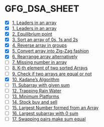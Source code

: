 # GFG_DSA_SHEET

- [x] [1. Leaders in an array](https://practice.geeksforgeeks.org/problems/leaders-in-an-array-1587115620/1)
- [x] [1. Leaders in an array](https://practice.geeksforgeeks.org/problems/leaders-in-an-array/0)
- [x] [2. Equilibrium point ](https://practice.geeksforgeeks.org/problems/equilibrium-point/0)
- [x] [3. Sort an array of 0s, 1s and 2s ](https://practice.geeksforgeeks.org/problems/sort-an-array-of-0s-1s-and-2s/0)
- [x] [4. Reverse array in groups](https://practice.geeksforgeeks.org/problems/reverse-array-in-groups/0)
- [x] [5. Convert array into Zig-Zag fashion ](https://practice.geeksforgeeks.org/problems/convert-array-into-zig-zag-fashion/0)
- [x] [6. Rearrange array alternatively ](https://practice.geeksforgeeks.org/problems/-rearrange-array-alternately/0/)
- [ ] [7. Missing number in array](https://practice.geeksforgeeks.org/problems/missing-number-in-array/0)
- [ ] [8. K-th element of two sorted Arrays ](https://practice.geeksforgeeks.org/problems/k-th-element-of-two-sorted-array/0)
- [ ] [9. Check if two arrays are equal or not ](https://practice.geeksforgeeks.org/problems/check-if-two-arrays-are-equal-or-not/0)
- [x] [10. Kadane’s Algorithm ](https://practice.geeksforgeeks.org/problems/kadanes-algorithm/0)
- [ ] [11. Subarray with given sum](https://practice.geeksforgeeks.org/problems/subarray-with-given-sum/0)
- [ ] [12. Trapping Rain Water](https://practice.geeksforgeeks.org/problems/trapping-rain-water/0)
- [ ] [13. Minimum Platforms](https://practice.geeksforgeeks.org/problems/minimum-platforms/0)
- [ ] [14. Stock buy and sell](https://practice.geeksforgeeks.org/problems/stock-buy-and-sell/0)
- [ ] [15. Largest Number formed from an Array ](https://practice.geeksforgeeks.org/problems/largest-number-formed-from-an-array/0)
- [ ] [16. Largest subarray with 0 sum ](https://practice.geeksforgeeks.org/problems/largest-subarray-with-0-sum/1)
- [ ] [17. Swapping pairs make sum equal](https://practice.geeksforgeeks.org/problems/swapping-pairs-make-sum-equal/0)